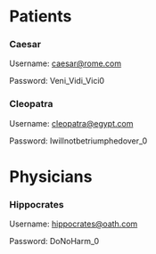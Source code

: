 # Patients

### Caesar
Username: caesar@rome.com

Password: Veni_Vidi_Vici0

### Cleopatra
Username: cleopatra@egypt.com

Password: Iwillnotbetriumphedover_0

# Physicians

### Hippocrates
Username: hippocrates@oath.com

Password: DoNoHarm_0